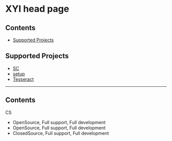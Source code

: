# XYI head page

## Contents

- [Supported Projects](#Supported-Projects)


## Supported Projects
- [SC](https://github.com/MiranDaniel/xyi-sc)
- [setup](https://github.com/MiranDaniel/xyi-setup)
- [Tesseract](https://github.com/MiranDaniel/tesseract)

---

## Contents


CS


 - OpenSource, Full support, Full development
 - OpenSource, Full support, Full development
 - ClosedSource, Full support, Full development
